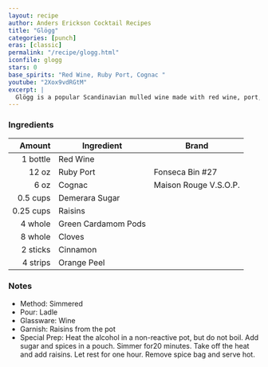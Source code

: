 ```yaml
---
layout: recipe
author: Anders Erickson Cocktail Recipes
title: "Glögg"
categories: [punch]
eras: [classic]
permalink: "/recipe/glogg.html"
iconfile: glogg
stars: 0
base_spirits: "Red Wine, Ruby Port, Cognac "
youtube: "2Xox9vdRGtM"
excerpt: |
  Glögg is a popular Scandinavian mulled wine made with red wine, port, spices, fruit and nuts. Make this comforting hot cocktail when the weather is cold to warm you up and lift your spirits.
---
```


### Ingredients

|    Amount | Ingredient          | Brand                 |
| --------: | ------------------- | --------------------- |
|  1 bottle | Red Wine            |
|     12 oz | Ruby Port           | Fonseca Bin #27       |
|      6 oz | Cognac              | Maison Rouge V.S.O.P. |
|  0.5 cups | Demerara Sugar      |
| 0.25 cups | Raisins             |
|   4 whole | Green Cardamom Pods |
|   8 whole | Cloves              |
|  2 sticks | Cinnamon            |
|  4 strips | Orange Peel         |

### Notes

- Method: Simmered
- Pour: Ladle
- Glassware: Wine
- Garnish: Raisins from the pot
- Special Prep: Heat the alcohol in a non-reactive pot, but do not boil. Add sugar and spices in a pouch. Simmer for20 minutes. Take off the heat and add raisins. Let rest for one hour. Remove spice bag and serve hot.
